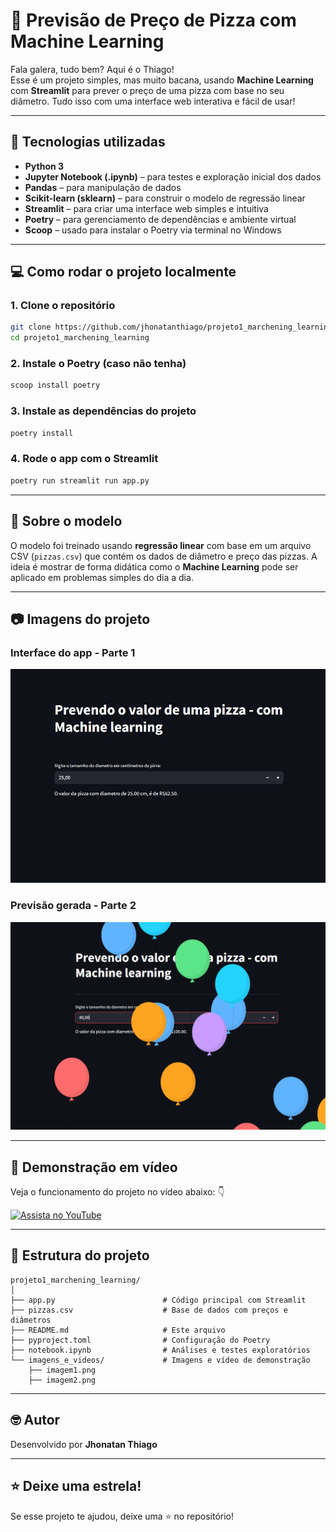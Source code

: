 # 🍕 Previsão de Preço de Pizza com Machine Learning

Fala galera, tudo bem? Aqui é o Thiago!  
Esse é um projeto simples, mas muito bacana, usando **Machine Learning** com **Streamlit** para prever o preço de uma pizza com base no seu diâmetro. Tudo isso com uma interface web interativa e fácil de usar!

---

## 🚀 Tecnologias utilizadas

- **Python 3**
- **Jupyter Notebook (.ipynb)** – para testes e exploração inicial dos dados
- **Pandas** – para manipulação de dados
- **Scikit-learn (sklearn)** – para construir o modelo de regressão linear
- **Streamlit** – para criar uma interface web simples e intuitiva
- **Poetry** – para gerenciamento de dependências e ambiente virtual
- **Scoop** – usado para instalar o Poetry via terminal no Windows

---

## 💻 Como rodar o projeto localmente

### 1. Clone o repositório
```bash
git clone https://github.com/jhonatanthiago/projeto1_marchening_learning.git
cd projeto1_marchening_learning
```

### 2. Instale o Poetry (caso não tenha)
```bash
scoop install poetry
```

### 3. Instale as dependências do projeto
```bash
poetry install
```

### 4. Rode o app com o Streamlit
```bash
poetry run streamlit run app.py
```

---

## 🧠 Sobre o modelo

O modelo foi treinado usando **regressão linear** com base em um arquivo CSV (`pizzas.csv`) que contém os dados de diâmetro e preço das pizzas. A ideia é mostrar de forma didática como o **Machine Learning** pode ser aplicado em problemas simples do dia a dia.

---

## 📷 Imagens do projeto

### Interface do app - Parte 1
![Imagem 1](imagens_e_videos/image1.jpg)

### Previsão gerada - Parte 2
![Imagem 2](imagens_e_videos/image2.png)

---

## 🎥 Demonstração em vídeo

Veja o funcionamento do projeto no vídeo abaixo: 👇

[![Assista no YouTube](https://img.youtube.com/vi/KGa2JqqUXEs/0.jpg)](https://youtu.be/KGa2JqqUXEs)

---

## 📁 Estrutura do projeto

```
projeto1_marchening_learning/
│
├── app.py                        # Código principal com Streamlit
├── pizzas.csv                    # Base de dados com preços e diâmetros
├── README.md                     # Este arquivo
├── pyproject.toml                # Configuração do Poetry
├── notebook.ipynb                # Análises e testes exploratórios
└── imagens_e_videos/             # Imagens e vídeo de demonstração
    ├── imagem1.png
    ├── imagem2.png
```

---

## 🤓 Autor

Desenvolvido por **Jhonatan Thiago** 

---

## ⭐ Deixe uma estrela!

Se esse projeto te ajudou, deixe uma ⭐ no repositório!
```
